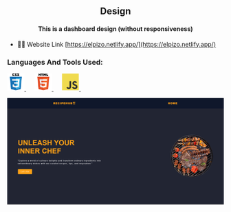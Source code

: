 <h2 align="center">Design</h2>
<h4 align="center">This is a dashboard design (without responsiveness)</h4>


- 👨‍💻 Website Link [https://elpizo.netlify.app/](https://elpizo.netlify.app/)



<p align="left">
</p>

<h3 align="left">Languages And Tools Used:</h3>
<p align="left"> 
    <a href="https://www.w3schools.com/css/" target="_blank" rel="noreferrer"> 
        <img src="https://raw.githubusercontent.com/devicons/devicon/master/icons/css3/css3-original-wordmark.svg" alt="css3" width="40" height="40"/> 
    </a> &nbsp;&nbsp;&nbsp;&nbsp;
    <a href="https://www.w3.org/html/" target="_blank" rel="noreferrer"> 
        <img src="https://raw.githubusercontent.com/devicons/devicon/master/icons/html5/html5-original-wordmark.svg" alt="html5" width="40" height="40"/> 
    </a> &nbsp;&nbsp;&nbsp;&nbsp;
    <a href="https://developer.mozilla.org/en-US/docs/Web/JavaScript" target="_blank" rel="noreferrer"> 
        <img src="https://raw.githubusercontent.com/devicons/devicon/master/icons/javascript/javascript-original.svg" alt="javascript" width="40" height="40"/> 
    </a> &nbsp;&nbsp;&nbsp;&nbsp;
</p>

![image alt](https://github.com/revanth-ravella/recipe-book-app/blob/be2f2c05e371329e5bea2ffd6af2ccdab7170839/img-1.png)

